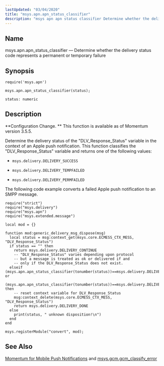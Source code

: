 ```yaml
---
lastUpdated: "03/04/2020"
title: "msys.apn.apn_status_classifier"
description: "msys apn apn status classifier Determine whether the delivery status code represents a permanent or temporary failure msys apn apn status classifier status Configuration Change This function is available as of Momentum version 3 5 5 Determine the delivery status of the DLV Response Status variable in the context of..."
---
```


<a name="lua.ref.msys.apn.apn_status_classifier"></a> 
## Name

msys.apn.apn_status_classifier — Determine whether the delivery status code represents a permanent or temporary failure

<a name="idp23623696"></a> 
## Synopsis

`require('msys.apn')`

`msys.apn.apn_status_classifier(status);`

`status: numeric`<a name="idp23627040"></a> 
## Description

**Configuration Change. ** This function is available as of Momentum version 3.5.5.

Determine the delivery status of the "DLV_Response_Status" variable in the context of an Apple push notification. This function classifies the "DLV_Response_Status" variable and returns one of the following values:

*   `msys.delivery.DELIVERY_SUCCESS`

*   `msys.delivery.DELIVERY_TEMPFAILED`

*   `msys.delivery.DELIVERY_PERMFAILED`

The following code example converts a failed Apple push notification to an SMPP message.

<a name="lua.ref.msys.apn_classify_error.example"></a> 


```
require("strict")
require("msys.delivery")
require("msys.apn")
require("msys.extended.message")

local mod = {}

function mod:generic_delivery_msg_dispose(msg)
  local status = msg:context_get(msys.core.ECMESS_CTX_MESS, "DLV_Response_Status")
  if status == "" then
    return msys.delivery.DELIVERY_CONTINUE
    -- "DLV_Response_Status" varies depending upon protocol
    -- but a message is treated as ok or delivered if and
    -- only if the DLV_Response_Status does not exist.
  elseif (msys.apn.apn_status_classifier(tonumber(status))==msys.delivery.DELIVERY_PERMFAILED) or
      (msys.apn.apn_status_classifier(tonumber(status))==msys.delivery.DELIVERY_TEMPFAILED) then
    -- reset context variable for DLV_Response_Status
    msg:context_delete(msys.core.ECMESS_CTX_MESS, "DLV_Response_Status")
    return msys.delivery.DELIVERY_DONE
  else 
    print(status, " unknown disposition!\n")
  end
end

msys.registerModule("convert", mod);
```

<a name="idp23637328"></a> 
## See Also

[Momentum for Mobile Push Notifications](/momentum/3/3-push) and [msys.gcm.gcm_classify_error](/momentum/3/3-reference/3-reference-lua-ref-msys-gcm-gcm-classify-error)